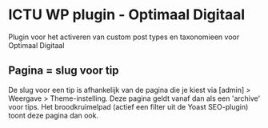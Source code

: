 # ICTU WP plugin - Optimaal Digitaal
Plugin voor het activeren van custom post types en taxonomieen voor Optimaal Digitaal

## Pagina = slug voor tip
De slug voor een tip is afhankelijk van de pagina die je kiest via [admin] > Weergave > Theme-instelling. Deze pagina geldt vanaf dan als een 'archive' voor tips. Het broodkruimelpad (actief een filter uit de Yoast SEO-plugin) toont deze pagina dan ook.
